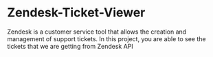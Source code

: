 # Zendesk-Ticket-Viewer
Zendesk is a customer service tool that allows the creation and management of support tickets. In this project, you are able to see the tickets that we are getting from Zendesk API
